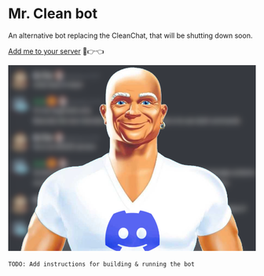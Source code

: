 # Mr. Clean bot
An alternative bot replacing the CleanChat, that will be shutting down soon.

[Add me to your server](https://discord.com/api/oauth2/authorize?client_id=926028206476263484&permissions=8&scope=bot%20applications.commands) 🥺👉👈

![Project logo](./logo.png)

`TODO: Add instructions for building & running the bot`